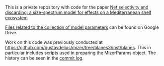This is a private repository with code for the paper
[Net selectivity and discarding:  a size-spectrum model for effects on a Mediterranean shelf ecosystem](https://www.overleaf.com/project/5bc776493743d141063d0c9f)

[Files related to the collection of model parameters](https://docs.google.com/document/d/15F5iCn9B-VLhjzU3dDDnLF2AZS0soikO/edit?usp=sharing&ouid=102461583051985736877&rtpof=true&sd=true) can be found on 
Google Drive. 

Work on this code was previously conducted at https://github.com/gustavdelius/mizer/tree/blanes3/inst/blanes.
This in particular includes scripts used in preparing the MizerParams object. The history
can be seen in the [commit log](https://github.com/gustavdelius/mizer/commits/blanes3/inst/blanes).
